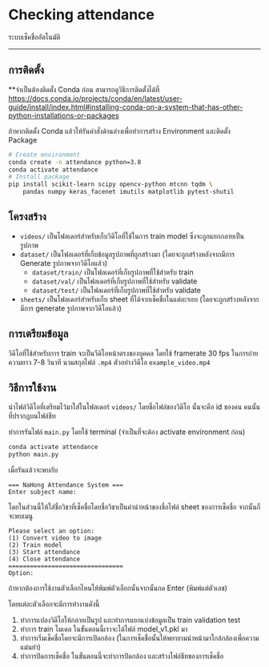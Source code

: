 # Checking attendance

ระบบเช็คชื่ออัตโนมัติ

---

## การติดตั้ง

**จำเป็นต้องติดตั้ง Conda ก่อน สามารถดูวิธีการติดตั้งได้ที่ https://docs.conda.io/projects/conda/en/latest/user-guide/install/index.html#installing-conda-on-a-system-that-has-other-python-installations-or-packages  
  
ถ้าหากติดตั้ง Conda แล้วให้รันคำสั่งด้านล่างเพื่อทำการสร้าง Environment และติดตั้ง Package

```sh
# Create environment
conda create -n attendance python=3.8
conda activate attendance
# Install package
pip install scikit-learn scipy opencv-python mtcnn tqdm \
    pandas numpy keras_facenet imutils matplotlib pytest-shutil 
```

## โครงสร้าง

* ``videos/`` เป็นโฟลเดอร์สำหรับเก็บวิดีโอที่ใช้ในการ train model ซึ่งจะถูกแยกกลายเป็นรูปภาพ
* ``dataset/`` เป็นโฟลเดอร์ที่เก็บข้อมูลรูปภาพที่ถูกสร้างมา (โดยจะถูกสร้างหลังจากมีการ Generate รูปภาพจากวิดีโอแล้ว)
  * ``dataset/train/`` เป็นโฟลเดอร์ที่เก็บรูปภาพที่ใช้สำหรับ train
  * ``dataset/val/`` เป็นไฟลเดอร์ที่เก็บรูปภาพที่ใช้สำหรับ validate
  * ``dataset/test/`` เป็นไฟลเดอร์ที่เก็บรูปภาพที่ใช้สำหรับ validate
* ``sheets/`` เป็นโฟลเดอร์สำหรับเก็บ sheet ที่ได้จากเช็คชื่อในแต่ละรอบ (โดยจะถูกสร้างหลังจากมีการ generate รูปภาพจากวิดีโอแล้ว)

## การเตรียมข้อมูล

วิดีโอที่ใช้สำหรับการ train จะเป็นวีดิโอหน้าตรงของบุคคล โดยใช้ framerate 30 fps ในการถ่าย ความยาว 7-8 วินาที นามสกุลไฟล์ ``.mp4`` ตัวอย่างวิดีโอ ``example_video.mp4``

## วิธีการใช้งาน

นำไฟล์วิดีโอที่เตรียมไว้มาใส่ในโฟลเดอร์ ``videos/`` โดยชื่อไฟล์ของวิดีโอ นั้นจะคือ id ของคน คนนั้นที่ปรากฎบนไฟล์ชีท

ทำการรันไฟล์ ```main.py``` โดยใช้ terminal (จำเป็นที่จะต้อง activate environment ก่อน)  

```sh
conda activate attendance
python main.py
```

เมื่อรันแล้วจะพบกับ

```text
=== NaHong Attendance System ===
Enter subject name:
```

โดยในส่วนนี้ให้ใส่ชื่อวิชาที่เช็คชื่อโดยชื่อวิชาเป็นคำนำหน้าของชื่อไฟล์ sheet ของการเช็คชื่อ จากนั้นก็จะพบเมนู  

```text
Please select an option: 
(1) Convert video to image
(2) Train model
(3) Start attendance
(4) Close attendance
================================
Option:
```

ถ้าหากต้องการใช้งานตัวเลือกไหนให้พิมพ์ตัวเลือกนั้นจากนั้นกด Enter (พิมพ์แต่ตัวเลข)

โดยแต่ละตัวเลือกจะมีการทำงานดังนี้

1. ทำการแปลงวิดีโอให้กลายเป็นรูป และทำการแยกแบ่งข้อมูลเป็น train validation test
2. ทำการ train โมเดล ในขั้นตอนนี้เราจะได้ไฟล์ model_v1.pkl มา
3. ทำการเริ่มเช็คชื่อโดยจะมีการเปิดกล้อง (ในการเช็คชื่อนั้นให้พยายามนำหน้ามาใกล้กล้องเพื่อความแม่นยำ)
4. ทำการปิดการเช็คชื่อ ในขั้นตอนนี้จะทำการปิดกล้อง และสร้างไฟล์ชีทของการเช็คชื่อ
